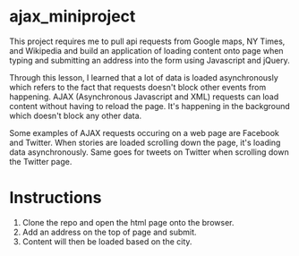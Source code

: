 # ajax_miniproject
This project requires me to pull api requests from Google maps, NY Times, and Wikipedia and build an application of loading content onto page when typing and submitting an address into the form using Javascript and jQuery.

Through this lesson, I learned that a lot of data is loaded asynchronously which refers to the fact that requests doesn't block other events from happening. AJAX (Asynchronous Javascript and XML) requests can load content without having to reload the page. It's happening in the background which doesn't block any other data. 

Some examples of AJAX requests occuring on a web page are Facebook and Twitter. When stories are loaded scrolling down the page, it's loading data asynchronously. Same goes for tweets on Twitter when scrolling down the Twitter page. 

# Instructions
1. Clone the repo and open the html page onto the browser.
2. Add an address on the top of page and submit.
3. Content will then be loaded based on the city.
